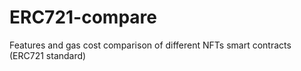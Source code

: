 # ERC721-compare
Features and gas cost comparison of different NFTs smart contracts (ERC721 standard)

